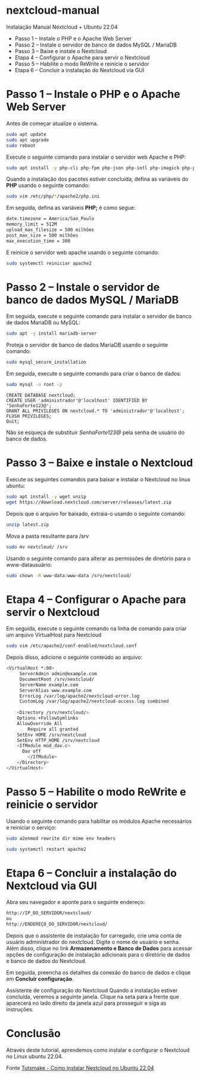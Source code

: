 # nextcloud-manual
Instalação Manual Nextcloud + Ubuntu 22.04

- Passo 1 – Instale o PHP e o Apache Web Server
- Passo 2 – Instale o servidor de banco de dados MySQL / MariaDB
- Passo 3 – Baixe e instale o Nextcloud
- Etapa 4 – Configurar o Apache para servir o Nextcloud
- Passo 5 – Habilite o modo ReWrite e reinicie o servidor
- Etapa 6 – Concluir a instalação do Nextcloud via GUI

# Passo 1 – Instale o PHP e o Apache Web Server

Antes de começar atualize o sistema.
```bash
sudo apt update
sudo apt upgrade
sudo reboot
```
Execute o seguinte comando para instalar o servidor web Apache e PHP:
```bash
sudo apt install -y php-cli php-fpm php-json php-intl php-imagick php-pdo php-mysql php-zip php-gd php-mbstring php-curl php-xml php-pear php-bcmath apache2 libapache2- mod-php php-gmp
```
Quando a instalação dos pacotes estiver concluída, defina as variáveis do **PHP** usando o seguinte comando:
```bash
sudo vim /etc/php/*/apache2/php.ini
```
Em seguida, defina as variáveis **PHP;** é como segue:
```bash
date.timezone = America/Sao_Paulo
memory_limit = 512M
upload_max_filesize = 500 milhões
post_max_size = 500 milhões
max_execution_time = 300
```
E reinicie o servidor web apache usando o seguinte comando:
```bash
sudo systemctl reiniciar apache2
```
# Passo 2 – Instale o servidor de banco de dados MySQL / MariaDB
Em seguida, execute o seguinte comando para instalar o servidor de banco de dados MariaDB ou MySQL:
```bash
sudo apt -y install mariadb-server
```
Proteja o servidor de banco de dados MariaDB usando o seguinte comando:
```bash
sudo mysql_secure_installation
```
Em seguida, execute o seguinte comando para criar o banco de dados:
```bash
sudo mysql -u root -p
```
```mysql
CREATE DATABASE nextcloud;
CREATE USER 'administrador'@'localhost' IDENTIFIED BY 'SenhaForte123@';
GRANT ALL PRIVILEGES ON nextcloud.* TO 'administrador'@'localhost';
FLUSH PRIVILEGES;
Quit;
```
Não se esqueça de substituir *SenhaForte123@* pela senha de usuário do banco de dados.
# Passo 3 – Baixe e instale o Nextcloud
Execute os seguintes comandos para baixar e instalar o Nextcloud no linux ubuntu:
```bash
sudo apt install -y wget unzip
wget https://download.nextcloud.com/server/releases/latest.zip
```
Depois que o arquivo for baixado, extraia-o usando o seguinte comando:
```bash
unzip latest.zip
```
Mova a pasta resultante para /srv
```bash
sudo mv nextcloud/ /srv
```
Usando o seguinte comando para alterar as permissões de diretório para o  www-datausuário:
```bash
sudo chown -R www-data:www-data /srv/nextcloud/
```
# Etapa 4 – Configurar o Apache para servir o Nextcloud
Em seguida, execute o seguinte comando na linha de comando para criar um arquivo VirtualHost para Nextcloud
```bash
sudo vim /etc/apache2/conf-enabled/nextcloud.conf
```
Depois disso, adicione o seguinte conteúdo ao arquivo:
```bash
<VirtualHost *:80>
     ServerAdmin admin@example.com
     DocumentRoot /srv/nextcloud/
     ServerName example.com
     ServerAlias www.example.com
     ErrorLog /var/log/apache2/nextcloud-error.log
     CustomLog /var/log/apache2/nextcloud-access.log combined
 
    <Directory /srv/nextcloud/>
	Options +FollowSymlinks
	AllowOverride All
        Require all granted
 	SetEnv HOME /srv/nextcloud
 	SetEnv HTTP_HOME /srv/nextcloud
 	<IfModule mod_dav.c>
  	  Dav off
        </IfModule>
    </Directory>
</VirtualHost>
```
# Passo 5 – Habilite o modo ReWrite e reinicie o servidor
Usando o seguinte comando para habilitar os módulos Apache necessários e reiniciar o serviço:
```bash
sudo a2enmod rewrite dir mime env headers

sudo systemctl restart apache2
```
# Etapa 6 – Concluir a instalação do Nextcloud via GUI
Abra seu navegador e aponte para o seguinte endereço:
```HTML
http://IP_DO_SERVIDOR/nextcloud/ 
ou
http://ENDEREÇO_DO_SERVIDOR/nextcloud/
```
Depois que o assistente de instalação for carregado, crie uma conta de usuário administrador do nextcloud. Digite o nome de usuário e senha. Além disso, clique no  link **Armazenamento e Banco de Dados** para acessar opções de configuração de instalação adicionais para o diretório de dados e banco de dados do Nextcloud.

Em seguida, preencha os detalhes da conexão do banco de dados e clique em **Concluir configuração**.

Assistente de configuração do Nextcloud
Quando a instalação estiver concluída, veremos a seguinte janela. Clique na seta para a frente que aparecerá no lado direito da janela azul para prosseguir e siga as instruções.

# Conclusão
Através deste tutorial, aprendemos como instalar e configurar o Nextcloud no Linux ubuntu 22.04.

Fonte [Tutsmake - Como instalar Nextcloud no Ubuntu 22.04](https://www.tutsmake.com/how-to-install-nextcloud-on-ubuntu-22-04/)
